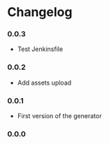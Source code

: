# Changelog


### 0.0.3
* Test Jenkinsfile

### 0.0.2
* Add assets upload

### 0.0.1
* First version of the generator

### 0.0.0
